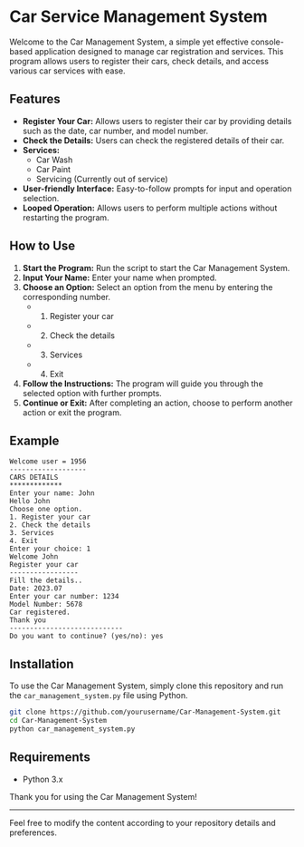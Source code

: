 
# Car  Service Management System

Welcome to the Car Management System, a simple yet effective console-based application designed to manage car registration and services. This program allows users to register their cars, check details, and access various car services with ease.

## Features

- **Register Your Car:** Allows users to register their car by providing details such as the date, car number, and model number.
- **Check the Details:** Users can check the registered details of their car.
- **Services:**
  - Car Wash
  - Car Paint
  - Servicing (Currently out of service)
- **User-friendly Interface:** Easy-to-follow prompts for input and operation selection.
- **Looped Operation:** Allows users to perform multiple actions without restarting the program.

 ## How to Use

1. **Start the Program:** Run the script to start the Car Management System.
2. **Input Your Name:** Enter your name when prompted.
3. **Choose an Option:** Select an option from the menu by entering the corresponding number.
   - 1. Register your car
   - 2. Check the details
   - 3. Services
   - 4. Exit
4. **Follow the Instructions:** The program will guide you through the selected option with further prompts.
5. **Continue or Exit:** After completing an action, choose to perform another action or exit the program.

## Example

```plaintext
Welcome user = 1956
-------------------
CARS DETAILS
*************
Enter your name: John
Hello John
Choose one option.
1. Register your car 
2. Check the details 
3. Services 
4. Exit
Enter your choice: 1
Welcome John
Register your car
-----------------
Fill the details..
Date: 2023.07
Enter your car number: 1234
Model Number: 5678
Car registered.
Thank you
----------------------------
Do you want to continue? (yes/no): yes
```

## Installation

To use the Car Management System, simply clone this repository and run the `car_management_system.py` file using Python.

```bash
git clone https://github.com/yourusername/Car-Management-System.git
cd Car-Management-System
python car_management_system.py
```

## Requirements

- Python 3.x

Thank you for using the Car Management System!

---

Feel free to modify the content according to your repository details and preferences.


